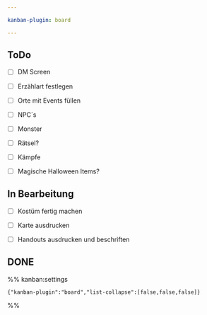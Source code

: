```yaml
---

kanban-plugin: board

---
```


## ToDo

- [ ] DM Screen
- [ ] Erzählart festlegen
- [ ] Orte mit Events füllen
- [ ] NPC´s
- [ ] Monster
- [ ] Rätsel?
- [ ] Kämpfe
- [ ] Magische Halloween Items?


## In Bearbeitung

- [ ] Kostüm fertig machen
- [ ] Karte ausdrucken
- [ ] Handouts ausdrucken und beschriften


## DONE





%% kanban:settings
```
{"kanban-plugin":"board","list-collapse":[false,false,false]}
```
%%